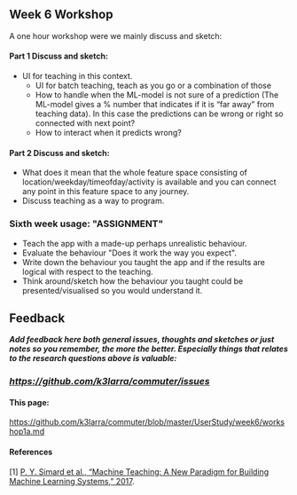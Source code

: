 ## Week 6 Workshop
A one hour workshop were we mainly discuss and sketch:
#### Part 1 Discuss and sketch:
- UI for teaching in this context.
  - UI for batch teaching, teach as you go or a combination of those
  - How to handle when the ML-model is not sure of a prediction (The ML-model gives a % number that indicates if it is “far away” from teaching data). In this case the predictions can be wrong or right so connected with next point?
  - How to interact when it predicts wrong?

#### Part 2 Discuss and sketch:
- What does it mean that the whole feature space consisting of location/weekday/timeofday/activity is available and you can connect any point in this feature space to any journey.
- Discuss teaching as a way to program.


### Sixth week usage: "ASSIGNMENT"
* Teach the app with a made-up perhaps unrealistic behaviour.
* Evaluate the behaviour "Does it work the way you expect".
* Write down the behaviour you taught the app and if the results are logical with respect to the teaching.
* Think around/sketch how the behaviour you taught could be presented/visualised so you would understand it.

## Feedback
***Add feedback here both general issues, thoughts and sketches or just notes so you remember, the more the better. Especially things that relates to the research questions above is valuable:***

### ***https://github.com/k3larra/commuter/issues***

#### This page:
https://github.com/k3larra/commuter/blob/master/UserStudy/week6/workshop1a.md

#### References
[1] [P. Y. Simard et al., “Machine Teaching: A New Paradigm for Building Machine Learning Systems,” 2017](https://arxiv.org/pdf/1707.06742v3.pdf).<br/>
